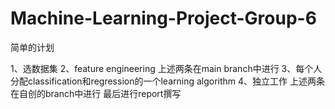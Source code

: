 # Machine-Learning-Project-Group-6
简单的计划

1、选数据集
2、feature engineering
上述两条在main branch中进行
3、每个人分配classification和regression的一个learning algorithm
4、独立工作
上述两条在自创的branch中进行
最后进行report撰写